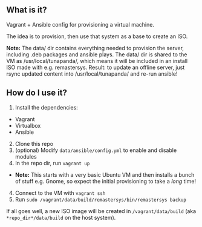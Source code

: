 ## What is it?
Vagrant + Ansible config for provisioning a virtual machine.

The idea is to provision, then use that system as a base to create an ISO.

**Note:** The data/ dir contains everything needed to provision the server, including .deb packages and ansible plays. The data/ dir is shared to the VM as /usr/local/tunapanda/, which means it will be included in an install ISO made with e.g. remastersys. Result: to update an offline server, just rsync updated content into /usr/local/tunapanda/ and re-run ansible!

## How do I use it?
1. Install the dependencies:
 * Vagrant
 * Virtualbox
 * Ansible
2. Clone this repo
3. (optional) Modify `data/ansible/config.yml` to enable and disable modules
3. In the repo dir, run `vagrant up`
  * **Note:** This starts with a very basic Ubuntu VM and then installs a bunch of stuff e.g. Gnome, so expect the initial provisioning to take a *long* time!
4. Connect to the VM with `vagrant ssh`
5. Run `sudo /vagrant/data/build/remastersys/bin/remastersys backup`

If all goes well, a new ISO image will be created in `/vagrant/data/build` (aka `*repo_dir*/data/build` on the host system).

